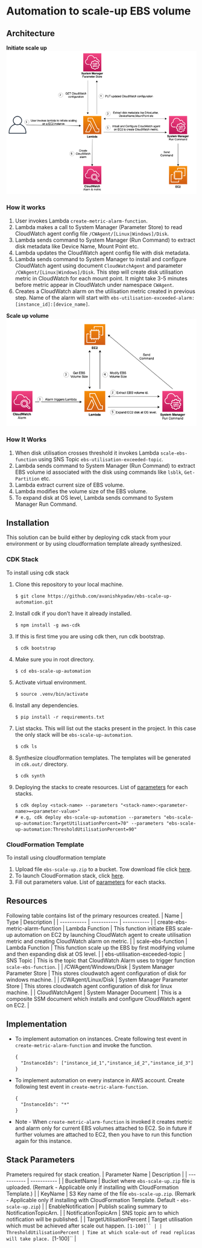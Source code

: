 
# Automation to scale-up EBS volume



## Architecture
**Initiate scale up**
![Architecture Diagram](architecture/initiate-scale-up.png)
### How it works
1. User invokes Lambda `create-metric-alarm-function`.
2. Lambda makes a call to System Manager (Parameter Store) to read CloudWatch agent config file `/CWAgent/[Linux|Windows]/Disk`.
3. Lambda sends command to System Manager (Run Command) to extract disk metadata like Device Name,  Mount Point etc.
4. Lambda updates the CloudWatch agent config file with disk metadata.
5. Lambda sends command to System Manager to install and configure CloudWatch agent using document `CloudWatchAgent` and parameter `/CWAgent/[Linux|Windows]/Disk`. This step will create disk utilisation metric in CloudWatch for each mount point. It might take 3-5 minutes before metric appear in CloudWatch under namespace `CWAgent`.
6. Creates a CloudWatch alarm on the utilisation metric created in previous step. Name of the alarm will start with `ebs-utilisation-exceeded-alarm:[instance_id]:[device_name]`.

**Scale up volume**
![Architecture Diagram](architecture/scaling-ebs-volume.png)
### How It Works
1. When disk utilisation crosses threshold it invokes Lambda `scale-ebs-function` using SNS Topic `ebs-utilisation-exceeded-topic`.
2. Lambda sends command to System Manager (Run Command) to extract EBS volume id associated with the disk using commands like `lsblk`, `Get-Partition` etc.
3. Lambda extract current size of EBS volume.
4. Lambda modifies the volume size of the EBS volume.
5. To expand disk at OS level, Lambda sends command to System Manager Run Command.

## Installation
This solution can be build either by deploying cdk stack from your environment or by using cloudformation template already synthesized.

### CDK Stack
To install using cdk stack

1. Clone this repository to your local machine.

    ```
    $ git clone https://github.com/avanishkyadav/ebs-scale-up-automation.git
    ```
   
2.  Install cdk if you don’t have it already installed.
    
    ```
    $ npm install -g aws-cdk
    ```

3.  If this is first time you are using cdk then, run cdk bootstrap.
    
    ```
    $ cdk bootstrap
    ```

4.  Make sure you in root directory.
    
    ```
    $ cd ebs-scale-up-automation
    ```
   
5.  Activate virtual environment.
    
    ```
    $ source .venv/bin/activate
    ```

6.  Install any dependencies.
    
    ```
    $ pip install -r requirements.txt
    ```

7.  List stacks. This will list out the stacks present in the project. In this case the only stack will be `ebs-scale-up-automation`.
    
    ```
    $ cdk ls
    ```

8.  Synthesize cloudformation templates. The templates will be generated in `cdk.out/` directory.

    ```
    $ cdk synth 
    ```

9.  Deploying the stacks to create resources. List of [parameters](#stack-parameters) for each stacks.
    
    ```
    $ cdk deploy <stack-name> --parameters "<stack-name>:<parameter-name>=<parameter-value>"
    # e.g, cdk deploy ebs-scale-up-automation --parameters "ebs-scale-up-automation:TargetUtilisationPercent=70" --parameters "ebs-scale-up-automation:ThresholdUtilisationPercent=90"
    ```

### CloudFormation Template 
To install using cloudformation template

1. Upload file `ebs-scale-up.zip` to a bucket. Tow download file click [here](https://automation-assets-avaya.s3.ap-south-1.amazonaws.com/lambda-archives/ebs-scale-up.zip).
2. To launch CloudFormation stack, click  [here](https://console.aws.amazon.com/cloudformation/home?#/stacks/new?stackName=ebs-scale-up-automation&templateURL=https://automation-assets-avaya.s3.ap-south-1.amazonaws.com/cftemplates/ebs-scale-up-automation.template.json).
3. Fill out parameters value. List of [parameters](#stack-parameters) for each stacks.

## Resources
Following table contains list of the primary resources created.
| Name | Type | Description |
| ----------- | ----------- | ----------- |
| create-ebs-metric-alarm-function | Lambda Function | This function initiate EBS scale-up automation on EC2 by launching CloudWatch agent to create utilisation metric and creating CloudWatch alarm on metric. |
| scale-ebs-function | Lambda Function | This function scale up the EBS by first modifying volume and then expanding disk at OS level. |
| ebs-utilisation-exceeded-topic | SNS Topic | This is the topic that CloudWatch Alarm uses to trigger function `scale-ebs-function`. |
| /CWAgent/Windows/Disk | System Manager Parameter Store | This stores cloudwatch agent configuration of disk for windows machine.  |
| /CWAgent/Linux/Disk | System Manager Parameter Store | This stores cloudwatch agent configuration of disk for linux machine. |
| CloudWatchAgent | System Manager Document | This is a composite SSM document which installs and configure CloudWatch agent on EC2. |

##  Implementation
- To implement automation on instances. Create following test event in `create-metric-alarm-function` and invoke the function.
  ```
  {
    "InstanceIds": ["instance_id_1","instance_id_2","instance_id_3"]
  }
  ```
- To implement automation on every instance in AWS account. Create following test event in `create-metric-alarm-function`.
  ```
  {
    "InstanceIds": "*"
  }
  ```
- Note - When `create-metric-alarm-function` is invoked it creates metric and alarm only for current EBS volumes attached to EC2. So in future if further volumes are attached to EC2, then you have to run this function again for this instance.

## Stack Parameters
Prameters required for stack creation.
| Parameter Name | Description |
| ----------- | ----------- |
| BucketName |	Bucket where `ebs-scale-up.zip` file is uploaded. (Remark - Applicable only if installing with CloudFormation Template.) |
| KeyName | S3 Key name of the file `ebs-scale-up.zip`.  (Remark - Applicable only if installing with CloudFormation Template. Default - `ebs-scale-up.zip`) |
| EnableNotification | Publish scaling summary to NotificationTopicArn. |
| NotificationTopicArn | SNS topic arn to which notification will be published. |
| TargetUtilisationPercent | Target utilisation which must be achieved after scale out happen. `[1-100]`` |
| ThresholdUtilisationPercent | Time at which scale-out of read replicas will take place. `[1-100]`` |

